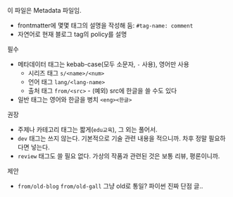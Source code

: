 ---
---

이 파일은 Metadata 파일임. 
- frontmatter에 몇몇 태그의 설명을 작성해 둠: `#tag-name: comment`
- 자연어로 현재 블로그 tag의 policy를 설명

필수
- 메타데이터 태그는 kebab-case(모두 소문자, `-` 사용), 영어만 사용
  - 시리즈 태그 `s/<name>/<num>`
  - 언어 태그 `lang/<lang-name>`
  - 출처 태그 `from/<src>` - (예외) src에 한글을 쓸 수도 있다
- 일반 태그는 영어와 한글을 병치 `<eng><한글>`

권장
- 주제나 카테고리 태그는 짧게(`edu교육`), 그 외는 풀어서.
- `dev` 태그는 쓰지 않는다. 기본적으로 기술 관련 내용을 적으니까. 차후 정말 필요하다면 넣는다.
- `review` 태그도 쓸 필요 없다. 가상의 작품과 관련된 것은 보통 리뷰, 평론이니까.

제안
 - `from/old-blog` `from/old-gall` 그냥 old로 통일? 파이썬 진짜 단점 글..